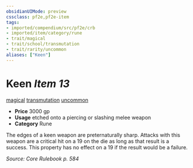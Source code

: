 ```yaml
---
obsidianUIMode: preview
cssclass: pf2e,pf2e-item
tags:
- imported/compendium/src/pf2e/crb
- imported/item/category/rune
- trait/magical
- trait/school/transmutation
- trait/rarity/uncommon
aliases: ["Keen"]
---
```

# Keen *Item 13*  
[magical](magical.md)  [transmutation](transmutation.md)  [uncommon](uncommon.md)  

- **Price** 3000 gp
- **Usage** etched onto a piercing or slashing melee weapon
- **Category** Rune

The edges of a keen weapon are preternaturally sharp. Attacks with this weapon are a critical hit on a 19 on the die as long as that result is a success. This property has no effect on a 19 if the result would be a failure.

*Source: Core Rulebook p. 584*
